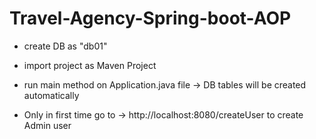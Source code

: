 # Travel-Agency-Spring-boot-AOP





* create DB as "db01"

* import project as Maven Project

* run main method on Application.java file -> DB tables will be created automatically

* Only in first time go to -> http://localhost:8080/createUser to create Admin user
